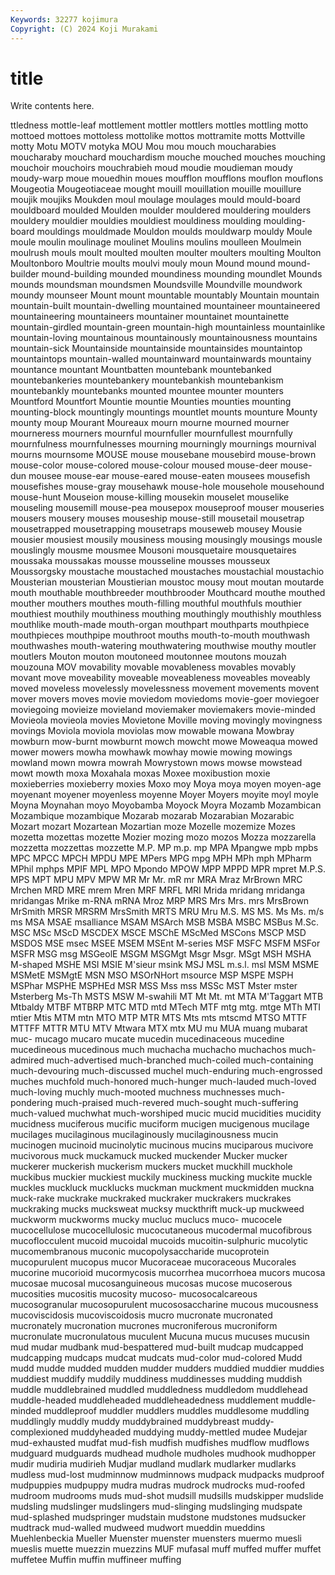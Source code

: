 ```yaml
---
Keywords: 32277 kojimura
Copyright: (C) 2024 Koji Murakami
---
```


# title

Write contents here.



ttledness mottle-leaf mottlement mottler mottlers mottles mottling
motto mottoed mottoes mottoless mottolike mottos mottramite motts Mottville motty
Motu MOTV motyka MOU Mou mou mouch moucharabies moucharaby mouchard
mouchardism mouche mouched mouches mouching mouchoir mouchoirs mouchrabieh moud moudie
moudieman moudy moudy-warp moue mouedhin moues moufflon moufflons mouflon mouflons
Mougeotia Mougeotiaceae mought mouill mouillation mouille mouillure moujik moujiks Moukden
moul moulage moulages mould mould-board mouldboard moulded Moulden moulder mouldered
mouldering moulders mouldery mouldier mouldies mouldiest mouldiness moulding moulding-board mouldings
mouldmade Mouldon moulds mouldwarp mouldy Moule moule moulin moulinage moulinet
Moulins moulins moulleen Moulmein moulrush mouls moult moulted moulten moulter
moulters moulting Moulton Moultonboro Moultrie moults moulvi mouly moun Mound
mound mound-builder mound-building mounded moundiness mounding moundlet Mounds mounds moundsman
moundsmen Moundsville Moundville moundwork moundy mounseer Mount mount mountable mountably
Mountain mountain mountain-built mountain-dwelling mountained mountaineer mountaineered mountaineering mountaineers mountainer
mountainet mountainette mountain-girdled mountain-green mountain-high mountainless mountainlike mountain-loving mountainous mountainously
mountainousness mountains mountain-sick Mountainside mountainside mountainsides mountaintop mountaintops mountain-walled mountainward
mountainwards mountainy mountance mountant Mountbatten mountebank mountebanked mountebankeries mountebankery mountebankish
mountebankism mountebankly mountebanks mounted mountee mounter mounters Mountford Mountfort Mountie
mountie Mounties mounties mounting mounting-block mountingly mountings mountlet mounts mounture
Mounty mounty moup Mourant Moureaux mourn mourne mourned mourner mourneress
mourners mournful mournfuller mournfullest mournfully mournfulness mournfulnesses mourning mourningly mournings
mournival mourns mournsome MOUSE mouse mousebane mousebird mouse-brown mouse-color mouse-colored
mouse-colour moused mouse-deer mouse-dun mousee mouse-ear mouse-eared mouse-eaten mousees mousefish
mousefishes mouse-gray mousehawk mouse-hole mousehole mousehound mouse-hunt Mouseion mouse-killing mousekin
mouselet mouselike mouseling mousemill mouse-pea mousepox mouseproof mouser mouseries mousers
mousery mouses mouseship mouse-still mousetail mousetrap mousetrapped mousetrapping mousetraps mouseweb
mousey Mousie mousier mousiest mousily mousiness mousing mousingly mousings mousle
mouslingly mousme mousmee Mousoni mousquetaire mousquetaires moussaka moussakas mousse mousseline
mousses mousseux Moussorgsky moustache moustached moustaches moustachial moustachio Mousterian mousterian
Moustierian moustoc mousy mout moutan moutarde mouth mouthable mouthbreeder mouthbrooder
Mouthcard mouthe mouthed mouther mouthers mouthes mouth-filling mouthful mouthfuls mouthier
mouthiest mouthily mouthiness mouthing mouthingly mouthishly mouthless mouthlike mouth-made mouth-organ
mouthpart mouthparts mouthpiece mouthpieces mouthpipe mouthroot mouths mouth-to-mouth mouthwash mouthwashes
mouth-watering mouthwatering mouthwise mouthy moutler moutlers Mouton mouton moutoneed moutonnee
moutons mouzah mouzouna MOV movability movable movableness movables movably movant
move moveability moveable moveableness moveables moveably moved moveless movelessly movelessness
movement movements movent mover movers moves movie moviedom moviedoms movie-goer
moviegoer moviegoing movieize movieland moviemaker moviemakers movie-minded Movieola movieola movies
Movietone Moville moving movingly movingness movings Moviola moviola moviolas mow
mowable mowana Mowbray mowburn mow-burnt mowburnt mowch mowcht mowe Moweaqua
mowed mower mowers mowha mowhawk mowhay mowie mowing mowings mowland
mown mowra mowrah Mowrystown mows mowse mowstead mowt mowth moxa
Moxahala moxas Moxee moxibustion moxie moxieberries moxieberry moxies Moxo moy
Moya moya moyen moyen-age moyenant moyener moyenless moyenne Moyer Moyers
moyite moyl moyle Moyna Moynahan moyo Moyobamba Moyock Moyra Mozamb
Mozambican Mozambique mozambique Mozarab mozarab Mozarabian Mozarabic Mozart mozart Mozartean
Mozartian moze Mozelle mozemize Mozes mozetta mozettas mozette Mozier mozing
mozo mozos Mozza mozzarella mozzetta mozzettas mozzette M.P. MP m.p.
mp MPA Mpangwe mpb mpbs MPC MPCC MPCH MPDU MPE
MPers MPG mpg MPH MPh mph MPharm MPhil mphps MPIF
MPL MPO Mpondo MPOW MPP MPPD MPR mpret M.P.S. MPS
MPT MPU MPV MPW MR Mr Mr. mR mr MRA
Mraz MrBrown MRC Mrchen MRD MRE mrem Mren MRF MRFL
MRI Mrida mridang mridanga mridangas Mrike m-RNA mRNA Mroz MRP
MRS Mrs Mrs. mrs MrsBrown MrSmith MRSR MRSRM MrsSmith MRTS
MRU Mru M.S. MS MS. Ms Ms. m/s ms MSA
MSAE msalliance MSAM MSArch MSB MSBA MSBC MSBus M.Sc. MSC
MSc MScD MSCDEX MSCE MSChE MScMed MSCons MSCP MSD MSDOS
MSE msec MSEE MSEM MSEnt M-series MSF MSFC MSFM MSFor
MSFR MSG msg MSGeolE MSGM MSGMgt Msgr Msgr. MSgt MSH
MSHA M-shaped MSHE MSI MSIE M'sieur msink MSJ MSL m.s.l.
msl MSM MSME MSMetE MSMgtE MSN MSO MSOrNHort msource MSP
MSPE MSPH MSPhar MSPHE MSPHEd MSR MSS Mss mss MSSc
MST Mster mster Msterberg Ms-Th MSTS MSW M-swahili MT Mt
Mt. mt MTA M'Taggart MTB Mtbaldy MTBF MTBRP MTC MTD
mtd MTech MTF mtg mtg. mtge MTh MTI mtier Mtis
MTM mtn MTO MTP MTR MTS Mts mts mtscmd MTSO
MTTF MTTFF MTTR MTU MTV Mtwara MTX mtx MU mu
MUA muang mubarat muc- mucago mucaro mucate mucedin mucedinaceous mucedine
mucedineous mucedinous much muchacha muchacho muchachos much-admired much-advertised much-branched much-coiled
much-containing much-devouring much-discussed muchel much-enduring much-engrossed muches muchfold much-honored much-hunger
much-lauded much-loved much-loving muchly much-mooted muchness muchnesses much-pondering much-praised much-revered
much-sought much-suffering much-valued muchwhat much-worshiped mucic mucid mucidities mucidity mucidness
muciferous mucific muciform mucigen mucigenous mucilage mucilages mucilaginous mucilaginously mucilaginousness
mucin mucinogen mucinoid mucinolytic mucinous mucins muciparous mucivore mucivorous muck
muckamuck mucked muckender Mucker mucker muckerer muckerish muckerism muckers mucket
muckhill muckhole muckibus muckier muckiest muckily muckiness mucking muckite muckle
muckles muckluck mucklucks muckman muckment muckmidden muckna muck-rake muckrake muckraked
muckraker muckrakers muckrakes muckraking mucks mucksweat mucksy muckthrift muck-up muckweed
muckworm muckworms mucky mucluc muclucs muco- mucocele mucocellulose mucocellulosic mucocutaneous
mucodermal mucofibrous mucoflocculent mucoid mucoidal mucoids mucoitin-sulphuric mucolytic mucomembranous muconic
mucopolysaccharide mucoprotein mucopurulent mucopus mucor Mucoraceae mucoraceous Mucorales mucorine mucorioid
mucormycosis mucorrhea mucorrhoea mucors mucosa mucosae mucosal mucosanguineous mucosas mucose
mucoserous mucosities mucositis mucosity mucoso- mucosocalcareous mucosogranular mucosopurulent mucososaccharine mucous
mucousness mucoviscidosis mucoviscoidosis mucro mucronate mucronated mucronately mucronation mucrones mucroniferous
mucroniform mucronulate mucronulatous muculent Mucuna mucus mucuses mucusin mud mudar
mudbank mud-bespattered mud-built mudcap mudcapped mudcapping mudcaps mudcat mudcats mud-color
mud-colored Mudd mudd mudde mudded mudden mudder mudders muddied muddier
muddies muddiest muddify muddily muddiness muddinesses mudding muddish muddle muddlebrained
muddled muddledness muddledom muddlehead muddle-headed muddleheaded muddleheadedness muddlement muddle-minded muddleproof
muddler muddlers muddles muddlesome muddling muddlingly muddly muddy muddybrained muddybreast
muddy-complexioned muddyheaded muddying muddy-mettled mudee Mudejar mud-exhausted mudfat mud-fish mudfish
mudfishes mudflow mudflows mudguard mudguards mudhead mudhole mudholes mudhook mudhopper
mudir mudiria mudirieh Mudjar mudland mudlark mudlarker mudlarks mudless mud-lost
mudminnow mudminnows mudpack mudpacks mudproof mudpuppies mudpuppy mudra mudras mudrock
mudrocks mud-roofed mudroom mudrooms muds mud-shot mudsill mudsills mudskipper mudslide
mudsling mudslinger mudslingers mud-slinging mudslinging mudspate mud-splashed mudspringer mudstain mudstone
mudstones mudsucker mudtrack mud-walled mudweed mudwort mueddin mueddins Muehlenbeckia Mueller
Muenster muenster muensters muermo muesli mueslis muette muezzin muezzins MUF
mufasal muff muffed muffer muffet muffetee Muffin muffin muffineer muffing
